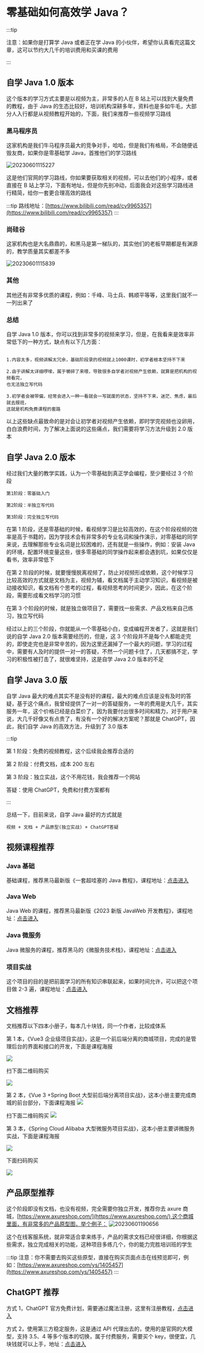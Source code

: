 # 零基础如何高效学 Java？

:::tip

注意：如果你是打算学 Java 或者正在学 Java 的小伙伴，希望你认真看完这篇文章，这可以节约大几千的培训费用和买课的费用

:::

## 自学 Java 1.0 版本

这个版本的学习方式主要是以视频为主，非常多的人在 B 站上可以找到大量免费的教程，由于 Java 的生态比较好，培训机构深耕多年，资料也是多如牛毛，大部分人入行都是从视频教程开始的，下面，我们来推荐一些视频学习路线

### 黑马程序员

这家机构是我们牛马程序员最大的竞争对手，哈哈，但是我们有格局，不会随便诋毁友商，如果你是零基础学 Java，首推他们的学习路线

![20230601115227](https://nodeing-com-1252923609.cos.ap-chengdu.myqcloud.com//document20230601115227.png)

这是他们官网的学习路线，你如果要获取相关的视频，可以去他们的小程序，或者直接在 B 站上学习，下面有地址，但是你先别冲动，后面我会对这些学习路线进行精简，给你一套更合理高效的路线

:::tip
路线地址：[https://www.bilibili.com/read/cv9965357](https://www.bilibili.com/read/cv9965357)
:::

### 尚硅谷

这家机构也是大名鼎鼎的，和黑马是第一梯队的，其实他们的老板早期都是有渊源的，教学质量其实都差不多

![20230601115839](https://nodeing-com-1252923609.cos.ap-chengdu.myqcloud.com//document20230601115839.png)

### 其他

其他还有非常多优质的课程，例如：千峰、马士兵、韩顺平等等，这里我们就不一一列出来了

### 总结

自学 Java 1.0 版本，你可以找到非常多的视频来学习，但是，在我看来是效率非常低下的一种方式，缺点有以下几方面：

```

1.内容太多，视频讲解太冗余，基础阶段录的视频就上1000课时，初学者根本坚持不下来

2.由于讲解太详细啰嗦，属于嚼碎了来喂，导致很多自学者对视频产生依赖，就算是把机构的视频看完，
也无法独立写代码

3.初学者会被带偏，经常会进入一种一看就会一写就废的状态，坚持不下来，迷茫、焦虑，最后就去报班，
这就是机构免费课程的套路

```

以上这些缺点最致命的是对会让初学者对视频产生依赖，即时学完视频也没卵用，白白浪费时间，为了解决上面说的这些痛点，我们需要将学习方法升级到 2.0 版本

## 自学 Java 2.0 版本

经过我们大量的教学实践，认为一个零基础到真正学会编程，至少要经过 3 个阶段

```
第1阶段：零基础入门

第2阶段：半独立写代码

第3阶段：完全独立写代码
```

在第 1 阶段，还是零基础的时候，看视频学习是比较高效的，在这个阶段视频的效率是高于书籍的，因为学技术会有非常多的专业名词和操作演示，对零基础的同学来说，去理解那些专业名词是比较困难的，还有就是一些操作，例如：安装 Java 的环境，配置环境变量这些，很多零基础的同学操作起来都会遇到坑，如果仅仅是看书，效率非常低下

在第 2 阶段的时候，就要慢慢脱离视频了，防止对视频形成依赖，这个时候学习比较高效的方式就是文档为主，视频为辅，看文档属于主动学习知识，看视频是被动接收知识，看文档有个思考的过程，看视频思考的时间更少，因此，在这个阶段，需要形成看文档学习的习惯

在第 3 个阶段的时候，就是独立做项目了，需要找一些需求、产品文档来自己练习，独立写代码

经过以上的三个阶段，你就能从一个零基础小白，变成编程开发者了，这就是我们说的自学 Java 2.0 版本需要经历的，但是，这 3 个阶段并不是每个人都能走完的，即使走完也是非常辛苦的，因为这里还漏掉了一个最大的问题，学习的过程中，需要有人及时的提供一对一的答疑，不然一个问题卡住了，几天都搞不定，学习的积极性被打击了，就很难坚持，这是自学 Java 2.0 版本的不足

## 自学 Java 3.0 版

自学 Java 最大的难点其实不是没有好的课程，最大的难点应该是没有及时的答疑，基于这个痛点，我曾经提供了一对一的答疑服务，一年的费用是大几千，其实服务一年，这个价格已经是白菜价了，因为我要付出很多时间和精力，对于用户来说，大几千好像又有点贵了，有没有一个好的解决方案呢？那就是 ChatGPT，因此，我们自学 Java 的高效方法，升级到了 3.0 版本

:::tip

第 1 阶段：免费的视频教程，这个后续我会推荐合适的

第 2 阶段：付费文档，成本 200 左右

第 3 阶段：独立实战，这个不用花钱，我会推荐一个网站

答疑：使用 ChatGPT，免费和付费方案都有

:::

总结一下，目前来说，自学 Java 最好的方式就是

```
视频 + 文档 + 产品原型(独立实战) + ChatGPT答疑
```

## 视频课程推荐

### Java 基础

基础课程，推荐黑马最新版《一套超哇塞的 Java 教程》，课程地址：[点击进入](https://www.bilibili.com/video/BV1Fv4y1q7ZH/?spm_id_from=333.337.search-card.all.click&vd_source=2c3a67cfc8e92f415cf44e285a10c5d4)

### Java Web

Java Web 的课程，推荐黑马最新版《2023 新版 JavaWeb 开发教程》，课程地址：[点击进入](https://www.bilibili.com/video/BV1m84y1w7Tb/?spm_id_from=333.999.0.0&vd_source=2c3a67cfc8e92f415cf44e285a10c5d4)

### Java 微服务

Java 微服务的课程，推荐黑马的《微服务技术栈》，课程地址：[点击进入](https://www.bilibili.com/video/BV1LQ4y127n4/?vd_source=2c3a67cfc8e92f415cf44e285a10c5d4)

### 项目实战

这个项目的目的是把前面学习的所有知识串联起来，如果时间允许，可以把这个项目做 2-3 遍，课程地址：[点击进入](https://www.bilibili.com/video/BV1j8411N7Bm/?spm_id_from=333.337.search-card.all.click&vd_source=2c3a67cfc8e92f415cf44e285a10c5d4)

## 文档推荐

文档推荐以下四本小册子，每本几十块钱，同一个作者，比较成体系

第 1 本，《Vue3 企业级项目实战》，这是一个前后端分离的商城项目，完成的是管理后台的界面和接口的开发，下面是课程海报

![](./img/2023-06-01-19-23-46.png)

扫下面二维码购买

![](./img/2023-06-01-19-24-53.png)

第 2 本，《Vue 3 +Spring Boot 大型前后端分离项目实战》，这本小册主要完成商城的前台部分，下面课程海报
![](./img/2023-06-01-19-42-52.png)

扫下面二维码购买
![](./img/2023-06-01-19-44-05.png)

第 3 本，《Spring Cloud Alibaba 大型微服务项目实战》，这本小册主要讲微服务实战，下面是课程海报

![](./img/2023-06-01-19-29-38.png)

下面扫码购买

![](./img/2023-06-01-19-33-00.png)

## 产品原型推荐

这个阶段即没有文档，也没有视频，完全需要你独立开发，推荐你去 axure 商城，[https://www.axureshop.com/](https://www.axureshop.com/),这个商城里面，有非常多的产品原型图，举个例子：
![20230601190656](https://nodeing-com-1252923609.cos.ap-chengdu.myqcloud.com//document20230601190656.png)

这个在线客服系统，就非常适合拿来练手，产品的需求文档已经很详细，你根据这些需求，独立完成相关的功能，这种项目多练几个，你的能力完胜培训班的学生

:::tip
注意：你不需要去购买这些原型，直接在购买页面点击在线预览即可，例如：[https://www.axureshop.com/ys/1405457](https://www.axureshop.com/ys/1405457)
:::

## ChatGPT 推荐

方式 1，ChatGPT 官方免费计划，需要通过魔法注册，这里有注册教程，[点击进入](/article/ai/chatgpt/guide/1.html)

方式 2，使用第三方稳定服务，这是通过 API 代理出去的，使用的是官网的大模型，支持 3.5、4 等多个版本的切换，属于付费服务，需要买个 key，很便宜，几块钱就可以上手，地址：[点击进入](https://chat.nodeing.top)

